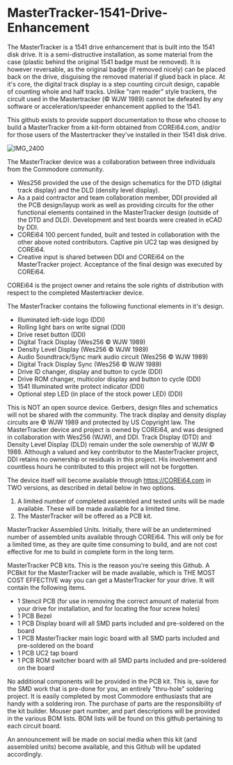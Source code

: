 # MasterTracker-1541-Drive-Enhancement

The MasterTracker is a 1541 drive enhancement that is built into the 1541 disk drive.  It is a semi-distructive installation, as some material from the case (plastic behind the original 1541 badge must be removed).  It is however reversable, as the original badge (if removed nicely) can be placed back on the drive, disguising the removed material if glued back in place.  At it's core, the digital track display is a step counting circuit design, capable of counting whole and half tracks.  Unlike "ram reader" style trackers, the circuit used in the Mastertracker (© WJW 1989) cannot be defeated by any software or acceleration/speeder enhancement applied to the 1541.

This github exists to provide support documentation to those who choose to build a MasterTracker from a kit-form obtained from COREi64.com, and/or for those users of the Mastertracker they've installed in their 1541 disk drive.

![IMG_2400](https://github.com/COREi64/MasterTracker-1541-Drive-Enhancement/assets/37495485/f1bec15d-2ff6-4713-a599-a5400386d66e)

The MasterTracker device was a collaboration between three individuals from the Commodore community.
- Wes256 provided the use of the design schematics for the DTD (digital track display) and the DLD (density level display).
- As a paid contractor and team collaboration member, DDI provided all the PCB design/layup work as well as providing circuits for the other functional elements contained in the MasterTracker design (outside of the DTD and DLD).  Development and test boards were created in eCAD by DDI.
- COREi64 100 percent funded, built and tested in collaboration with the other above noted contributors.  Captive pin UC2 tap was designed by COREi64.
- Creative input is shared between DDI and COREi64 on the MasterTracker project.  Acceptance of the final design was executed by COREi64.

COREi64 is the project owner and retains the sole rights of distribution with respect to the completed Mastertracker device.

The MasterTracker contains the following functional elements in it's design.
- Illuminated left-side logo (DDI)
- Rolling light bars on write signal (DDI)
- Drive reset button (DDI)
- Digital Track Display (Wes256 © WJW 1989)
- Density Level Display (Wes256 © WJW 1989)
- Audio Soundtrack/Sync mark audio circuit (Wes256 © WJW 1989)
- Digital Track Display Sync (Wes256 © WJW 1989)
- Drive ID changer, display and button to cycle (DDI)
- Drive ROM changer, multicolor display and button to cycle (DDI)
- 1541 Illuminated write protect indicator (DDI)
- Optional step LED (in place of the stock power LED) (DDI)

This is NOT an open source device.  Gerbers, design files and schematics will not be shared with the community.  The track display and density display circuits are © WJW 1989 and protected by US Copyright law.  The MasterTracker device and project is owned by COREi64, and was designed in collaboration with Wes256 (WJW), and DDI.  Track Display (DTD) and Density Level Display (DLD) remain under the sole ownership of WJW © 1989.  Although a valued and key contributor to the MasterTracker project, DDI retains no ownership or residuals in this project.  His involvement and countless hours he contributed to this project will not be forgotten.

The device itself will become available through https://COREi64.com in TWO versions, as described in detail below in two options.

1. A limited number of completed assembled and tested units will be made available.  These will be made available for a limited time.
2. The MasterTracker will be offered as a PCB kit.

MasterTracker Assembled Units.
Initially, there will be an undetermined number of assembled units available through COREi64.  This will only be for a limited time, as they are quite time consuming to build, and are not cost effective for me to build in complete form in the long term.

MasterTracker PCB kits.
This is the reason you're seeing this Github.  A PCBkit for the MasterTracker will be made available, which is THE MOST COST EFFECTIVE way you can get a MasterTracker for your drive.  It will contain the following items.
- 1 Stencil PCB (for use in removing the correct amount of material from your drive for installation, and for locating the four screw holes)
- 1 PCB Bezel
- 1 PCB Display board will all SMD parts included and pre-soldered on the board
- 1 PCB MasterTracker main logic board with all SMD parts included and pre-soldered on the board
- 1 PCB UC2 tap board
- 1 PCB ROM switcher board with all SMD parts included and pre-soldered on the board

No additional components will be provided in the PCB kit.  This is, save for the SMD work that is pre-done for you, an entirely "thru-hole" soldering project.  It is easily completed by most Commodore enthusiasts that are handy with a soldering iron.  The purchase of parts are the responsibility of the kit builder.  Mouser part number, and part descriptions will be provided in the various BOM lists.  BOM lists will be found on this github pertaining to each circuit board.

An announcement will be made on social media when this kit (and assembled units) become available, and this Github will be updated accordingly.
